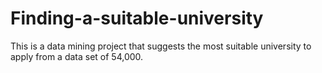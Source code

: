 # Finding-a-suitable-university
 This is a data mining project that suggests the most suitable university to apply from a data set of 54,000.
